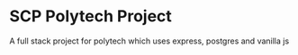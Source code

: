 # SCP Polytech Project
A full stack project for polytech which uses express, postgres and vanilla js


